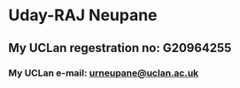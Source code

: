 # Uday-RAJ Neupane
## My UCLan regestration no: G20964255
### My UCLan e-mail: urneupane@uclan.ac.uk
